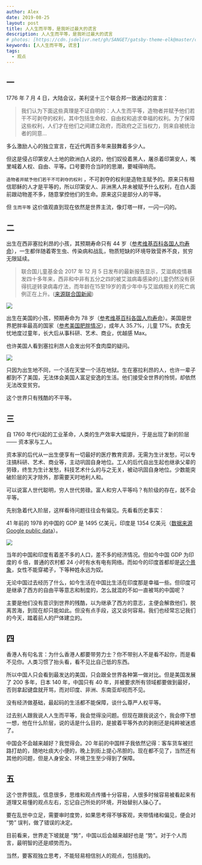 ```yaml
---
author: Alex
date: 2019-08-25
layout: post
title: 人人生而平等，是我听过最大的谎言
description: 人人生而平等，是我听过最大的谎言
# photos: [https://cdn.jsdelivr.net/gh/SANGET/gatsby-theme-elk@master/content/assets/images/free-lie/afc-child.jpg, https://cdn.jsdelivr.net/gh/SANGET/gatsby-theme-elk@master/content/assets/images/free-lie/us-fat.jpg]
keywords: [人人生而平等, 谎言]
tags:
  - 观点
---
```


<!--
- 人人生而平等
  - 美国独立宣言
  - 与宣言矛盾的讽刺
- 人人生而不平等
  - 同时刻出生在美国和非洲的小孩
  - 富人与穷人
  - 阶级客观存在
- 客观看待事物
  - 环境决定你是否有追求幸福的权利
  - 40 年前的印度和中国
  - 不带偏见和情绪
    - 夹着偏见和情绪看待事物，会影响判断
- 拥有客观独立思考的能力
  - 在乱世中保持清醒
  - 客观的预测未来走势
- 总结
  - 世界存在缺陷，客观接受，或者主动改变，否则对不公平宣泄个人情绪，什么都不能改变。 -->

## 一

1776 年 7 月 4 日，大陆会议，美利坚十三个联合邦一致通过的宣言：

> 我们认为下面这些真理是不证自明的：人人生而平等，造物者并赋予他们若干不可剥夺的权利，其中包括生命权、自由权和追求幸福的权利。为了保障这些权利，人们才在他们之间建立政府，而政府之正当权力，则来自被统治者的同意...

多么激励人心的独立宣言，在近代两百多年来鼓舞着多少人。

但这是侵占印第安人土地的欧洲白人说的，他们奴役着黑人，屠杀着印第安人，嘴里喊着人权、自由、平等。口号要符合当时的思潮，要喊得响亮。

`造物者并赋予他们若干不可剥夺的权利` ，不可剥夺的权利是造物主赋予的。原来只有相信耶稣的人才是平等的，所以印第安人、非洲黑人并未被赋予什么权利，在白人面前跟动物差不多，随意掌控他们的生命。原来这只是部分人的平等。

但 `生而平等` 这价值观直到现在依然是世界主流，像灯塔一样，一闪一闪的。

## 二

出生在西非塞拉利昂的小孩，其预期寿命只有 44 岁（[参考维基百科各国人均寿命][各国人均寿命]），一生都伴随着寄生虫、传染病和战乱，物质短缺的环境导致营养不良，贫穷无限延续。

> 联合国儿童基金会 2017 年 12 月 5 日发布的最新报告显示，艾滋病疫情暴发四十多年来，西非和中非有五分之四的被艾滋病毒感染的儿童仍然没有获得抗逆转录病毒疗法，而年龄在15至19岁的青少年中与艾滋病相关的死亡病例正在上升。([来源联合国新闻][联合国对于非洲的报告])

![](https://cdn.jsdelivr.net/gh/SANGET/gatsby-theme-elk@master/content/assets/images/free-lie/afc-child.jpg)

出生在美国的小孩，预期寿命为 78 岁（[参考维基百科各国人均寿命][各国人均寿命]）。美国是世界肥胖率最高的国家（[参考美国肥胖情况][美国肥胖情况]），成年人 35.7%，儿童 17%。衣食无忧地度过童年，长大后从事科研、艺术、商业，优越感 Max。

也许美国人看到塞拉利昂人会发出何不食肉糜的疑问。

![](https://cdn.jsdelivr.net/gh/SANGET/gatsby-theme-elk@master/content/assets/images/free-lie/us-fat.jpg)

只因为出生地不同，一个活在天堂一个活在地狱。生在塞拉利昂的人，也许一辈子都到不了美国，无法体会美国人富足安逸的生活。他们接受全世界的怜悯，却依然无法改变贫穷。

这个世界只有残酷的不平等。

## 三

自 1760 年代兴起的工业革命，人类的生产效率大幅提升，于是出现了新的阶层 —— 资本家与工人。

资本家的后代从一出生便享有一切最好的医疗教育资源，无需为生计发愁，可以专注搞科研、艺术、商业等，主动巩固自身地位。工人的后代自出生起也继承父辈的劳碌，终生为生计发愁，科技艺术什么的与之无关，被动巩固自身地位。少数能突破阶层的天才除外，那需要天时地利人和。

可以说富人世代聪明，穷人世代劳碌。富人和穷人平等吗？有阶级的存在，就不会平等。

先别急着代入阶层，这样看待问题往往会有偏见。先看看历史事实：

41 年前的 1978 的中国的 GDP 是 1495 亿美元，印度是 1354 亿美元（[数据来源 Google public data][中国印度 GDP 数据对比]）。

![](https://cdn.jsdelivr.net/gh/SANGET/gatsby-theme-elk@master/content/assets/images/data-compare/india-china.png)

当年的中国和印度有着差不多的人口，差不多的经济情况。但如今中国 GDP 为印度的 6 倍，普通的农村都 24 小时有水有电有网络。而如今的印度首都却是[这个景象][印度视频]，女性不能穿裙子，下等种姓永远为奴。

无论中国过去经历了什么，如今生活在中国比生活在印度那是幸福一些。但印度可是继承了西方的自由平等意志和制度的，怎么就混的不如一直被骂的中国呢？

主要是他们没有意识到世界的残酷，以为继承了西方的意志，主便会解救他们，脱离苦海，到现在却只能如此。但没有点手段，这又谈何容易。我们也经常忘记我们的今天，踏着前人的尸体建立的。

## 四

香港人有句名言：为什么香港人都要带劳力士？你不带别人不是看不起你，而是看不见你。人类习惯了抬头看，看不见比自己低的东西。

所以中国人只会看到最发达的美国，只会跟全世界各种第一做对比。但是美国发展了 200 多年，日本 140 年，中国只有 40 年，并被要求所有领域都要做到最好，否则拿起键盘就开骂，而对印度、非洲、东南亚却视而不见。

没有经济做基础，最起码的生活都不能保障，谈什么尊严人权平等。

过去别人跟我说人人生而平等，我会觉得没问题。但现在跟我说这个，我会停下想一想，他在什么阶层，说的话是什么目的，是披着平等外衣的剥削还是纯粹被迷惑了。

中国会不会越来越好？我觉得会。20 年前的中国样子我依然记得：客车货车被拦路打劫的，随地吐痰大小便的，晚上到街上提心吊胆的。现在都不见了，当然还有其他的问题，但是人身安全、环境卫生至少得到了保障。

## 五

这个世界很乱，信息很多，思维和观点传播十分容易，人很多时候容易被看起来有道理又易懂的观点左右，忘记自己所处的环境，开始替别人操心了。

要在乱世中立足，需要审时度势，如果思考得不够客观，夹带情绪和偏见，便会对 “势” 误判，做了错误的决定。

目前看来，世界走下坡就是 “势”，中国以后会越来越好也是 “势”。对于个人而言，最明智的还是顺势而为。

当然，要客观独立思考，不能轻易相信别人的观点，包括我的。

[独立宣言]: https://zh.wikipedia.org/wiki/%E7%BE%8E%E5%9C%8B%E7%8D%A8%E7%AB%8B%E5%AE%A3%E8%A8%80#%E5%BA%8F%E6%96%87
[南北战争]: https://zh.wikipedia.org/wiki/%E5%8D%97%E5%8C%97%E6%88%98%E4%BA%89
[黑奴交易]: https://zh.wikipedia.org/wiki/%E9%BB%91%E5%A5%B4%E8%B4%B8%E6%98%93_(%E8%B7%A8%E5%A4%A7%E8%A5%BF%E6%B4%8B)
[各国人均寿命]: https://zh.wikipedia.org/zh-hans/%E5%90%84%E5%9B%BD%E4%BA%BA%E5%8F%A3%E9%A2%84%E6%9C%9F%E5%AF%BF%E5%91%BD%E5%88%97%E8%A1%A8
[联合国对于非洲的报告]: https://news.un.org/zh/story/2017/12/311242
[前十死亡原因]: https://www.who.int/zh/news-room/fact-sheets/detail/the-top-10-causes-of-death
[美国肥胖情况]: https://zh.wikipedia.org/wiki/%E7%BE%8E%E5%9B%BD%E7%9A%84%E8%82%A5%E8%83%96%E9%97%AE%E9%A2%98
[中华人民共和国国内生产总值]: https://zh.wikipedia.org/wiki/%E4%B8%AD%E5%8D%8E%E4%BA%BA%E6%B0%91%E5%85%B1%E5%92%8C%E5%9B%BD%E5%9B%BD%E5%86%85%E7%94%9F%E4%BA%A7%E6%80%BB%E5%80%BC
[中国印度 GDP 数据对比]: https://www.google.com/publicdata/explore?ds=d5bncppjof8f9_&met_y=ny_gdp_mktp_cd&idim=country:IND:GBR:CAN&hl=en&dl=en#!ctype=l&strail=false&bcs=d&nselm=h&met_y=ny_gdp_mktp_cd&scale_y=lin&ind_y=false&rdim=region&idim=country:IND:CHN&ifdim=region&tstart=178646400000&tend=1504108800000&hl=en_US&dl=en&ind=false
[印度视频]: https://www.youtube.com/watch?v=gvIr09L65OY
[世界各国识字率]: https://zh.wikipedia.org/wiki/%E5%90%84%E5%9C%8B%E8%AD%98%E5%AD%97%E7%8E%87%E5%88%97%E8%A1%A8
